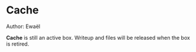 # Cache

Author: Ewaël

**Cache** is still an active box. Writeup and files will be released when the box is retired.
